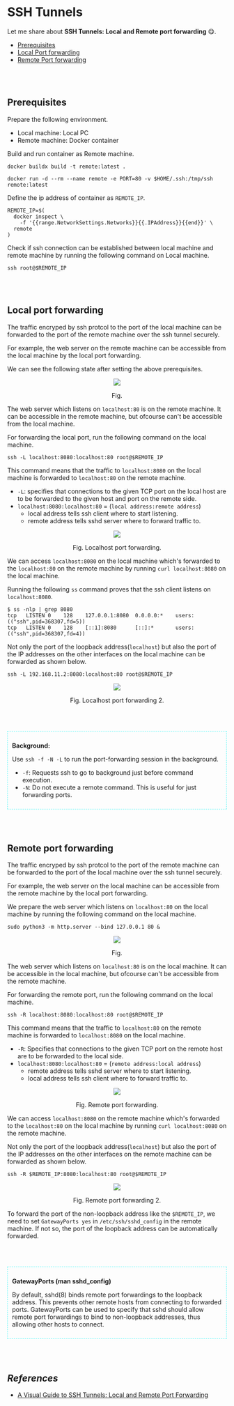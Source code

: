 # SSH Tunnels

Let me share about **SSH Tunnels: Local and Remote port forwarding** 😋.

* [Prerequisites](#prerequisites)
* [Local Port forwarding](#local-port-forwarding)
* [Remote Port forwarding](#remote-port-forwarding)

<br></br>

## Prerequisites

Prepare the following environment.

* Local machine: Local PC
* Remote machine: Docker container 

Build and run container as Remote machine.

```
docker buildx build -t remote:latest .
```

```
docker run -d --rm --name remote -e PORT=80 -v $HOME/.ssh:/tmp/ssh remote:latest
```

Define the ip address of container as `REMOTE_IP`.

```
REMOTE_IP=$(
  docker inspect \
    -f '{{range.NetworkSettings.Networks}}{{.IPAddress}}{{end}}' \
  remote
)
```

Check if ssh connection can be established between local machine and remote machine by running the following command on Local machine.

```
ssh root@$REMOTE_IP
```

<br></br>

## Local port forwarding

The traffic encryped by ssh protcol to the port of the local machine can be forwarded to the port of the remote machine over the ssh tunnel securely.

For example, the web server on the remote machine can be accessible from the local machine by the local port forwarding.

We can see the following state after setting the above prerequisites.

<div align="center">
<img src="./images/ssh1.svg">
<p>Fig.</p>
</div>

The web server which listens on `localhost:80` is on the remote machine. It can be accessible in the remote machine, but ofcourse can't be accessible from the local machine.

For forwarding the local port, run the following command on the local machine.

```
ssh -L localhost:8080:localhost:80 root@$REMOTE_IP
```

This command means that the traffic to `localhost:8080` on the local machine is forwarded to `localhost:80` on the remote machine.

* `-L`: specifies that connections to the given TCP port on the local host are to be forwarded to the given host and port on the remote side.
* `localhost:8080:localhost:80` = (`local address:remote address`)
  * local address tells ssh client where to start listening.
  * remote address tells sshd server where to forward traffic to.

<div align="center">
<img src="./images/ssh2.svg">
<p>Fig. Localhost port forwarding.</p>
</div>

We can access `localhost:8080` on the local machine which's forwarded to the `localhost:80` on the remote machine by running `curl localhost:8080` on the local machine.

Running the following `ss` command proves that the ssh client listens on `localhost:8080`.

```
$ ss -nlp | grep 8080
tcp   LISTEN 0    128    127.0.0.1:8080  0.0.0.0:*    users:(("ssh",pid=368307,fd=5))                                 
tcp   LISTEN 0    128    [::1]:8080      [::]:*       users:(("ssh",pid=368307,fd=4))  
```

Not only the port of the loopback address(`localhost`) but also the port of the IP addresses on the other interfaces on the local machine can be forwarded as shown below.

```
ssh -L 192.168.11.2:8080:localhost:80 root@$REMOTE_IP
```

<div align="center">
<img src="./images/ssh3.svg">
<p>Fig. Localhost port forwarding 2.</p>
</div>

<br></br>

<div style="border: 1px dashed rgba(39, 245, 245, 0.8); padding: 10px;">

**Background:**

Use `ssh -f -N -L` to run the port-forwarding session in the background.

* `-f`: Requests ssh to go to background just before command execution.
* `-N`: Do not execute a remote command.  This is useful for just forwarding ports.

</div>

<br></br>

## Remote port forwarding

The traffic encryped by ssh protcol to the port of the remote machine can be forwarded to the port of the local machine over the ssh tunnel securely.

For example, the web server on the local machine can be accessible from the remote machine by the local port forwarding.

We prepare the web server which listens on `localhost:80` on the local machine by running the following command on the local machine.

```
sudo python3 -m http.server --bind 127.0.0.1 80 &
```

<div align="center">
<img src="./images/ssh4.svg">
<p>Fig.</p>
</div>

The web server which listens on `localhost:80` is on the local machine. It can be accessible in the local machine, but ofcourse can't be accessible from the remote machine.

For forwarding the remote port, run the following command on the local machine.

```
ssh -R localhost:8080:localhost:80 root@$REMOTE_IP
```

This command means that the traffic to `localhost:80` on the remote machine is forwarded to `localhost:8080` on the local machine.

* `-R`: Specifies that connections to the given TCP port on the remote host are to be forwarded to the local side.
* `localhost:8080:localhost:80` = (`remote address:local address`)
  * remote address tells sshd server where to start listening.
  * local address tells ssh client where to forward traffic to.

<div align="center">
<img src="./images/ssh5.svg">
<p>Fig. Remote port forwarding.</p>
</div>

We can access `localhost:8080` on the remote machine which's forwarded to the `localhost:80` on the local machine by running `curl localhost:8080` on the remote machine.

Not only the port of the loopback address(`localhost`) but also the port of the IP addresses on the other interfaces on the remote machine can be forwarded as shown below.

```
ssh -R $REMOTE_IP:8080:localhost:80 root@$REMOTE_IP
```

<div align="center">
<img src="./images/ssh6.svg">
<p>Fig. Remote port forwarding 2.</p>
</div>

To forward the port of the non-loopback address like the `$REMOTE_IP`, we need to set `GatewayPorts yes` in `/etc/ssh/sshd_config` in the remote machine. If not so, the port of the loopback address can be automatically forwarded.

<br></br>

<div style="border: 1px dashed rgba(39, 245, 245, 0.8); padding: 10px;">

**GatewayPorts (man sshd_config)**

By default, sshd(8) binds remote port forwardings to the loopback address. This prevents other remote hosts from connecting to forwarded ports. GatewayPorts can be used to specify that sshd should allow remote port forwardings to bind to non-loopback addresses, thus allowing other hosts to connect.
</div>

<br></br>

## _References_

* [A Visual Guide to SSH Tunnels: Local and Remote Port Forwarding](https://iximiuz.com/en/posts/ssh-tunnels/)